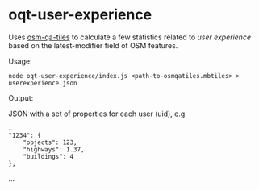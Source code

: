 # oqt-user-experience

Uses [osm-qa-tiles](http://osmlab.github.io/osm-qa-tiles/) to calculate a few statistics related to *user experience* based on the latest-modifier field of OSM features.

Usage:

    node oqt-user-experience/index.js <path-to-osmqatiles.mbtiles> > userexperience.json

Output:

JSON with a set of properties for each user (uid), e.g.

    …
    "1234": {
        "objects": 123,
        "highways": 1.37,
        "buildings": 4
    },
   …
